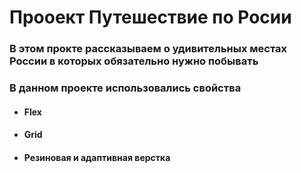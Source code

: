 # Прооект Путешествие по Росии
### В этом прокте рассказываем о удивительных местах России в которых обязательно нужно побывать
### В данном проекте использовались свойства
* #### Flex 
* #### Grid
* #### Резиновая и адаптивная верстка


